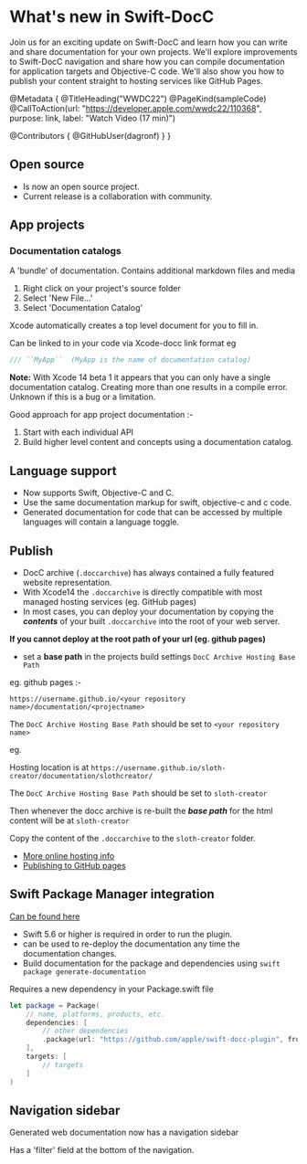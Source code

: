 # What's new in Swift-DocC

Join us for an exciting update on Swift-DocC and learn how you can write and share documentation for your own projects. We'll explore improvements to Swift-DocC navigation and share how you can compile documentation for application targets and Objective-C code. We'll also show you how to publish your content straight to hosting services like GitHub Pages.

@Metadata {
   @TitleHeading("WWDC22")
   @PageKind(sampleCode)
   @CallToAction(url: "https://developer.apple.com/wwdc22/110368", purpose: link, label: "Watch Video (17 min)")

   @Contributors {
      @GitHubUser(dagronf)
   }
}



## Open source

* Is now an open source project. 
* Current release is a collaboration with community.

## App projects

### Documentation catalogs

A 'bundle' of documentation. Contains additional markdown files and media

1. Right click on your project's source folder
2. Select 'New File...'
3. Select 'Documentation Catalog'

Xcode automatically creates a top level document for you to fill in.

Can be linked to in your code via Xcode-docc link format eg

```swift
/// ``MyApp``  (MyApp is the name of documentation catalog)
```

**Note:** With Xcode 14 beta 1 it appears that you can only have a single documentation catalog. Creating more than one results in a compile error. Unknown if this is a bug or a limitation.

Good approach for app project documentation :-

1. Start with each individual API
2. Build higher level content and concepts using a documentation catalog.

## Language support

* Now supports Swift, Objective-C and C.
* Use the same documentation markup for swift, objective-c and c code.
* Generated documentation for code that can be accessed by multiple languages will contain a language toggle.

## Publish

* DocC archive (`.doccarchive`) has always contained a fully featured website representation.
* With Xcode14 the `.doccarchive` is directly compatible with most managed hosting services (eg. GitHub pages)
* In most cases, you can deploy your documentation by copying the ***contents*** of your built `.doccarchive` into the root of your web server.

**If you cannot deploy at the root path of your url (eg. github pages)**

* set a **base path** in the projects build settings `DocC Archive Hosting Base Path`

eg. github pages :-

`https://username.github.io/<your repository name>/documentation/<projectname>`

The `DocC Archive Hosting Base Path` should be set to `<your repository name>`

eg.

Hosting location is at `https://username.github.io/sloth-creator/documentation/slothcreator/`

The `DocC Archive Hosting Base Path` should be set to `sloth-creator`

Then whenever the docc archive is re-built the ***base path*** for the html content will be at `sloth-creator`

Copy the content of the `.doccarchive` to the `sloth-creator` folder.

* [More online hosting info](https://apple.github.io/swift-docc-plugin/documentation/swiftdoccplugin/generating-documentation-for-hosting-online)
* [Publishing to GitHub pages](https://apple.github.io/swift-docc-plugin/documentation/swiftdoccplugin/publishing-to-github-pages)

## Swift Package Manager integration

[Can be found here](https://apple.github.io/swift-docc-plugin/documentation/swiftdoccplugin/)

* Swift 5.6 or higher is required in order to run the plugin.
* can be used to re-deploy the documentation any time the documentation changes.
* Build documentation for the package and dependencies using `swift package generate-documentation`

Requires a new dependency in your Package.swift file

```swift
let package = Package(
    // name, platforms, products, etc.
    dependencies: [
        // other dependencies
        .package(url: "https://github.com/apple/swift-docc-plugin", from: "1.0.0"),
    ],
    targets: [
        // targets
    ]
)
```

## Navigation sidebar

Generated web documentation now has a navigation sidebar

Has a 'filter' field at the bottom of the navigation.
